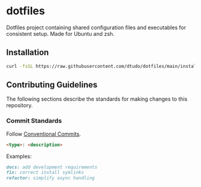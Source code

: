 # dotfiles

Dotfiles project containing shared configuration files and executables for consistent setup. Made for Ubuntu and zsh.

## Installation

```bash
curl -fsSL https://raw.githubusercontent.com/dtudo/dotfiles/main/install.sh | bash
```

## Contributing Guidelines

The following sections describe the standards for making changes to this repository.

### Commit Standards

Follow [Conventional Commits](https://www.conventionalcommits.org/en/v1.0.0/).

```markdown
<type>: <description>
```

Examples:

```markdown
docs: add development requirements
fix: correct install symlinks
refactor: simplify async handling
```
